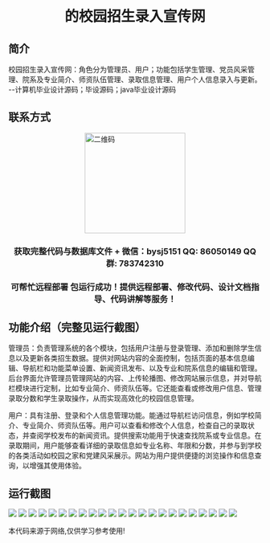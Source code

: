 <p><h1 align="center">的校园招生录入宣传网</h1></p>

## 简介
校园招生录入宣传网：角色分为管理员、用户；功能包括学生管理、党员风采管理、院系及专业简介、师资队伍管理、录取信息管理、用户个人信息录入与更新。    --计算机毕业设计源码；毕设源码；java毕业设计源码


## 联系方式
<img src="https://bs-1329754181.cos.ap-shanghai.myqcloud.com/wx.jpg" alt="二维码" style="display: block; margin: 0 auto;" width="200px">
<p><h3 align="center">获取完整代码与数据库文件 + 微信：bysj5151 QQ: 86050149 QQ群: 783742310</h3></p>
<p><h3 align="center">可帮忙远程部署 包运行成功！提供远程部署、修改代码、设计文档指导、代码讲解等服务！</h3></p>

## 功能介绍（完整见运行截图）
管理员：负责管理系统的各个模块，包括用户注册与登录管理、添加和删除学生信息以及更新各类招生数据。提供对网站内容的全面控制，包括页面的基本信息编辑、导航栏和功能菜单设置、新闻资讯发布、以及专业和院系信息的编辑和管理。后台界面允许管理员管理网站的内容、上传轮播图、修改网站展示信息，并对导航栏模块进行定制，比如专业简介、师资队伍等。它还能查看或修改用户信息、管理录取分数和学生录取操作，从而实现高效化的校园信息管理。

用户：具有注册、登录和个人信息管理功能。能通过导航栏访问信息，例如学校简介、专业简介、师资队伍等。用户可以查看和修改个人信息，检查自己的录取状态，并查阅学校发布的新闻资讯。提供搜索功能用于快速查找院系或专业信息。在录取期间，用户能够查看详细的录取信息如专业名称、年限和分数，并参与到学校的各类活动如校园之家和党建风采展示。网站为用户提供便捷的浏览操作和信息查询，以增强其使用体验。


## 运行截图
![](https://bs-1329754181.cos.ap-shanghai.myqcloud.com/ssm/CampusEnrollmentPromotionWebsite/img/001.jpg)
![](https://bs-1329754181.cos.ap-shanghai.myqcloud.com/ssm/CampusEnrollmentPromotionWebsite/img/002.jpg)
![](https://bs-1329754181.cos.ap-shanghai.myqcloud.com/ssm/CampusEnrollmentPromotionWebsite/img/003.jpg)
![](https://bs-1329754181.cos.ap-shanghai.myqcloud.com/ssm/CampusEnrollmentPromotionWebsite/img/004.jpg)
![](https://bs-1329754181.cos.ap-shanghai.myqcloud.com/ssm/CampusEnrollmentPromotionWebsite/img/005.jpg)
![](https://bs-1329754181.cos.ap-shanghai.myqcloud.com/ssm/CampusEnrollmentPromotionWebsite/img/006.jpg)
![](https://bs-1329754181.cos.ap-shanghai.myqcloud.com/ssm/CampusEnrollmentPromotionWebsite/img/007.jpg)
![](https://bs-1329754181.cos.ap-shanghai.myqcloud.com/ssm/CampusEnrollmentPromotionWebsite/img/008.jpg)
![](https://bs-1329754181.cos.ap-shanghai.myqcloud.com/ssm/CampusEnrollmentPromotionWebsite/img/009.jpg)
![](https://bs-1329754181.cos.ap-shanghai.myqcloud.com/ssm/CampusEnrollmentPromotionWebsite/img/010.jpg)
![](https://bs-1329754181.cos.ap-shanghai.myqcloud.com/ssm/CampusEnrollmentPromotionWebsite/img/011.jpg)
![](https://bs-1329754181.cos.ap-shanghai.myqcloud.com/ssm/CampusEnrollmentPromotionWebsite/img/012.jpg)
![](https://bs-1329754181.cos.ap-shanghai.myqcloud.com/ssm/CampusEnrollmentPromotionWebsite/img/013.jpg)
![](https://bs-1329754181.cos.ap-shanghai.myqcloud.com/ssm/CampusEnrollmentPromotionWebsite/img/014.jpg)
![](https://bs-1329754181.cos.ap-shanghai.myqcloud.com/ssm/CampusEnrollmentPromotionWebsite/img/015.jpg)
![](https://bs-1329754181.cos.ap-shanghai.myqcloud.com/ssm/CampusEnrollmentPromotionWebsite/img/016.jpg)
![](https://bs-1329754181.cos.ap-shanghai.myqcloud.com/ssm/CampusEnrollmentPromotionWebsite/img/017.jpg)
![](https://bs-1329754181.cos.ap-shanghai.myqcloud.com/ssm/CampusEnrollmentPromotionWebsite/img/018.jpg)
![](https://bs-1329754181.cos.ap-shanghai.myqcloud.com/ssm/CampusEnrollmentPromotionWebsite/img/019.jpg)
![](https://bs-1329754181.cos.ap-shanghai.myqcloud.com/ssm/CampusEnrollmentPromotionWebsite/img/020.jpg)
![](https://bs-1329754181.cos.ap-shanghai.myqcloud.com/ssm/CampusEnrollmentPromotionWebsite/img/021.jpg)
![](https://bs-1329754181.cos.ap-shanghai.myqcloud.com/ssm/CampusEnrollmentPromotionWebsite/img/022.jpg)
![](https://bs-1329754181.cos.ap-shanghai.myqcloud.com/ssm/CampusEnrollmentPromotionWebsite/img/023.jpg)

<p>本代码来源于网络,仅供学习参考使用!</p>
